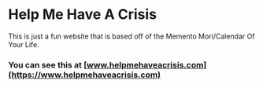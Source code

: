 # Help Me Have A Crisis

This is just a fun website that is based off of the Memento Mori/Calendar Of Your Life.

### You can see this at [www.helpmehaveacrisis.com](https://www.helpmehaveacrisis.com)
